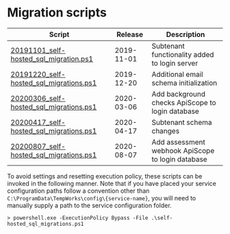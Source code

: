 # Migration scripts

| Script                                    |    Release | Description                                   |
| ----------------------------------------- | ----------- | ----------------------------------------------|
| [20191101_self-hosted_sql_migration.ps1](./20191101_self-hosted_sql_migration.ps1)  | 2019-11-01 | Subtenant functionality added to login server |
| [20191220_self-hosted_sql_migrations.ps1](./20191220_self-hosted_sql_migrations.ps1) | 2019-12-20 | Additional email schema initialization |
| [20200306_self-hosted_sql_migrations.ps1](./20200306_self-hosted_sql_migrations.ps1) | 2020-03-06 | Add background checks ApiScope to login database |
| [20200417_self-hosted_sql_migrations.ps1](./20200417_self-hosted_sql_migrations.ps1) | 2020-04-17 | Subtenant schema changes |
| [20200807_self-hosted_sql_migrations.ps1](./20200807_self-hosted_sql_migrations.ps1) | 2020-08-07 | Add assessment webhook ApiScope to login database |

To avoid settings and resetting execution policy, these scripts can be invoked in the following manner.  Note that if you have placed your service configuration paths follow a convention other than `C:\ProgramData\TempWorks\config\{service-name}`, you will need to manually supply a path to the service configuration folder.

```
> powershell.exe -ExecutionPolicy Bypass -File .\self-hosted_sql_migrations.ps1 
```

